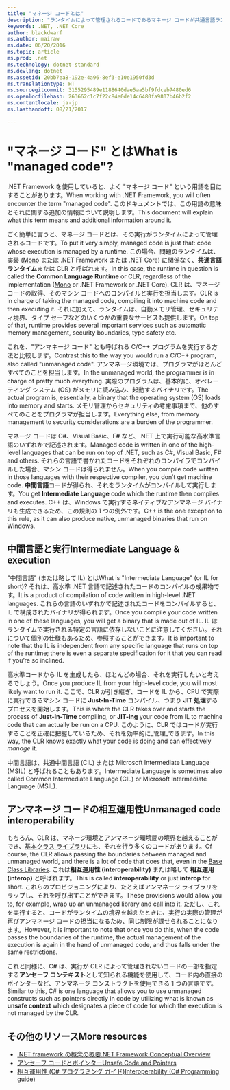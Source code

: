 ```yaml
---
title: "マネージ コードとは"
description: "ランタイムによって管理されるコードであるマネージ コードが共通言語ランタイム (CLR) によってどのように管理されるかを説明します。"
keywords: .NET, .NET Core
author: blackdwarf
ms.author: mairaw
ms.date: 06/20/2016
ms.topic: article
ms.prod: .net
ms.technology: dotnet-standard
ms.devlang: dotnet
ms.assetid: 20bb7ea8-192e-4a96-8ef3-e10e1950fd3d
ms.translationtype: HT
ms.sourcegitcommit: 3155295489e1188640dae5aa5bf9fdceb7480ed6
ms.openlocfilehash: 263662c1c7f22c84e0de14c6480fa9807b46b2f2
ms.contentlocale: ja-jp
ms.lasthandoff: 08/21/2017

---
```


# <a name="what-is-managed-code"></a><span data-ttu-id="fa526-104">"マネージ コード" とは</span><span class="sxs-lookup"><span data-stu-id="fa526-104">What is "managed code"?</span></span>

<span data-ttu-id="fa526-105">.NET Framework を使用していると、よく "マネージ コード" という用語を目にすることがあります。</span><span class="sxs-lookup"><span data-stu-id="fa526-105">When working with .NET Framework, you will often encounter the term "managed code".</span></span> <span data-ttu-id="fa526-106">このドキュメントでは、この用語の意味とそれに関する追加の情報について説明します。</span><span class="sxs-lookup"><span data-stu-id="fa526-106">This document will explain what this term means and additional information around it.</span></span>

<span data-ttu-id="fa526-107">ごく簡単に言うと、マネージ コードとは、その実行がランタイムによって管理されるコードです。</span><span class="sxs-lookup"><span data-stu-id="fa526-107">To put it very simply, managed code is just that: code whose execution is managed by a runtime.</span></span> <span data-ttu-id="fa526-108">この場合、問題のランタイムは、実装 ([Mono](http://www.mono-project.com/) または .NET Framework または .NET Core) に関係なく、**共通言語ランタイム**または CLR と呼ばれます。</span><span class="sxs-lookup"><span data-stu-id="fa526-108">In this case, the runtime in question is called the **Common Language Runtime** or CLR, regardless of the implementation ([Mono](http://www.mono-project.com/) or .NET Framework or .NET Core).</span></span> <span data-ttu-id="fa526-109">CLR は、マネージ コードの取得、そのマシン コードへのコンパイルと実行を担当します。</span><span class="sxs-lookup"><span data-stu-id="fa526-109">CLR is in charge of taking the managed code, compiling it into machine code and then executing it.</span></span> <span data-ttu-id="fa526-110">それに加えて、ランタイムは、自動メモリ管理、セキュリティ境界、タイプ セーフなどのいくつかの重要なサービスも提供します。</span><span class="sxs-lookup"><span data-stu-id="fa526-110">On top of that, runtime provides several important services such as automatic memory management, security boundaries, type safety etc.</span></span>

<span data-ttu-id="fa526-111">これを、"アンマネージ コード" とも呼ばれる C/C++ プログラムを実行する方法と比較します。</span><span class="sxs-lookup"><span data-stu-id="fa526-111">Contrast this to the way you would run a C/C++ program, also called "unmanaged code".</span></span> <span data-ttu-id="fa526-112">アンマネージ環境では、プログラマがほとんどすべてのことを担当します。</span><span class="sxs-lookup"><span data-stu-id="fa526-112">In the unmanaged world, the programmer is in charge of pretty much everything.</span></span> <span data-ttu-id="fa526-113">実際のプログラムは、基本的に、オペレーティング システム (OS) がメモリに読み込み、起動するバイナリです。</span><span class="sxs-lookup"><span data-stu-id="fa526-113">The actual program is, essentially, a binary that the operating system (OS) loads into memory and starts.</span></span> <span data-ttu-id="fa526-114">メモリ管理からセキュリティの考慮事項まで、他のすべてのことをプログラマが担当します。</span><span class="sxs-lookup"><span data-stu-id="fa526-114">Everything else, from memory management to security considerations are a burden of the programmer.</span></span>

<span data-ttu-id="fa526-115">マネージ コードは C#、Visual Basic、F# など、.NET 上で実行可能な高水準言語のいずれかで記述されます。</span><span class="sxs-lookup"><span data-stu-id="fa526-115">Managed code is written in one of the high-level languages that can be run on top of .NET, such as C#, Visual Basic, F# and others.</span></span> <span data-ttu-id="fa526-116">それらの言語で書かれたコードをそれぞれのコンパイラでコンパイルした場合、マシン コードは得られません。</span><span class="sxs-lookup"><span data-stu-id="fa526-116">When you compile code written in those languages with their respective compiler, you don’t get machine code.</span></span> <span data-ttu-id="fa526-117">**中間言語**コードが得られ、それをランタイムがコンパイルして実行します。</span><span class="sxs-lookup"><span data-stu-id="fa526-117">You get **Intermediate Language** code which the runtime then compiles and executes.</span></span> <span data-ttu-id="fa526-118">C++ は、Windows で実行するネイティブなアンマネージ バイナリも生成できるため、この規則の 1 つの例外です。</span><span class="sxs-lookup"><span data-stu-id="fa526-118">C++ is the one exception to this rule, as it can also produce native, unmanaged binaries that run on Windows.</span></span>

## <a name="intermediate-language--execution"></a><span data-ttu-id="fa526-119">中間言語と実行</span><span class="sxs-lookup"><span data-stu-id="fa526-119">Intermediate Language & execution</span></span>

<span data-ttu-id="fa526-120">"中間言語" (または略して IL) とは</span><span class="sxs-lookup"><span data-stu-id="fa526-120">What is "Intermediate Language" (or IL for short)?</span></span> <span data-ttu-id="fa526-121">それは、高水準 .NET 言語で記述されたコードのコンパイルの成果物です。</span><span class="sxs-lookup"><span data-stu-id="fa526-121">It is a product of compilation of code written in high-level .NET languages.</span></span> <span data-ttu-id="fa526-122">これらの言語のいずれかで記述されたコードをコンパイルすると、IL で構成されたバイナリが得られます。</span><span class="sxs-lookup"><span data-stu-id="fa526-122">Once you compile your code written in one of these languages, you will get a binary that is made out of IL.</span></span> <span data-ttu-id="fa526-123">IL はランタイムで実行される特定の言語に依存しないことに注意してください。それについて個別の仕様もあるため、参照することができます。</span><span class="sxs-lookup"><span data-stu-id="fa526-123">It is important to note that the IL is independent from any specific language that runs on top of the runtime; there is even a separate specification for it that you can read if you’re so inclined.</span></span>

<span data-ttu-id="fa526-124">高水準コードから IL を生成したら、ほとんどの場合、それを実行したいと考えるでしょう。</span><span class="sxs-lookup"><span data-stu-id="fa526-124">Once you produce IL from your high-level code, you will most likely want to run it.</span></span> <span data-ttu-id="fa526-125">ここで、CLR が引き継ぎ、コードを IL から、CPU で実際に実行できるマシン コードに **Just-In-Time** コンパイル、つまり **JIT 処理**するプロセスを開始します。</span><span class="sxs-lookup"><span data-stu-id="fa526-125">This is where the CLR takes over and starts the process of **Just-In-Time** compiling, or **JIT-ing** your code from IL to machine code that can actually be run on a CPU.</span></span> <span data-ttu-id="fa526-126">このように、CLR ではコードが実行することを正確に把握しているため、それを効率的に_管理_できます。</span><span class="sxs-lookup"><span data-stu-id="fa526-126">In this way, the CLR knows exactly what your code is doing and can effectively _manage_ it.</span></span>

<span data-ttu-id="fa526-127">中間言語は、共通中間言語 (CIL) または Microsoft Intermediate Language (MSIL) と呼ばれることもあります。</span><span class="sxs-lookup"><span data-stu-id="fa526-127">Intermediate Language is sometimes also called Common Intermediate Language (CIL) or Microsoft Intermediate Language (MSIL).</span></span>

## <a name="unmanaged-code-interoperability"></a><span data-ttu-id="fa526-128">アンマネージ コードの相互運用性</span><span class="sxs-lookup"><span data-stu-id="fa526-128">Unmanaged code interoperability</span></span>

<span data-ttu-id="fa526-129">もちろん、CLR は、マネージ環境とアンマネージ環境間の境界を越えることができ、[基本クラス ライブラリ](framework-libraries.md)にも、それを行う多くのコードがあります。</span><span class="sxs-lookup"><span data-stu-id="fa526-129">Of course, the CLR allows passing the boundaries between managed and unmanaged world, and there is a lot of code that does that, even in the [Base Class Libraries](framework-libraries.md).</span></span> <span data-ttu-id="fa526-130">これは**相互運用性 (interoperability)** または略して **相互運用 (interop)** と呼ばれます。</span><span class="sxs-lookup"><span data-stu-id="fa526-130">This is called **interoperability** or just **interop** for short.</span></span> <span data-ttu-id="fa526-131">これらのプロビジョニングにより、たとえばアンマネージ ライブラリをラップし、それを呼び出すことができます。</span><span class="sxs-lookup"><span data-stu-id="fa526-131">These provisions would allow you to, for example, wrap up an unmanaged library and call into it.</span></span> <span data-ttu-id="fa526-132">ただし、これを実行すると、コードがランタイムの境界を越えたときに、実行の実際の管理が再びアンマネージ コードの担当になるため、同じ制限が課せられることになります。</span><span class="sxs-lookup"><span data-stu-id="fa526-132">However, it is important to note that once you do this, when the code passes the boundaries of the runtime, the actual management of the execution is again in the hand of unmanaged code, and thus falls under the same restrictions.</span></span>

<span data-ttu-id="fa526-133">これと同様に、C# は、実行が CLR によって管理されないコードの一部を指定する**アンセーフ コンテキスト**として知られる機能を使用して、コード内の直接のポインターなど、アンマネージ コンストラクトを使用できる 1 つの言語です。</span><span class="sxs-lookup"><span data-stu-id="fa526-133">Similar to this, C# is one language that allows you to use unmanaged constructs such as pointers directly in code by utilizing what is known as **unsafe context** which designates a piece of code for which the execution is not managed by the CLR.</span></span>

## <a name="more-resources"></a><span data-ttu-id="fa526-134">その他のリソース</span><span class="sxs-lookup"><span data-stu-id="fa526-134">More resources</span></span>

*   [<span data-ttu-id="fa526-135">.NET framework の概念の概要</span><span class="sxs-lookup"><span data-stu-id="fa526-135">.NET Framework Conceptual Overview</span></span>](https://msdn.microsoft.com/library/zw4w595w.aspx)
*   [<span data-ttu-id="fa526-136">アンセーフ コードとポインター</span><span class="sxs-lookup"><span data-stu-id="fa526-136">Unsafe Code and Pointers</span></span>](https://msdn.microsoft.com/library/t2yzs44b.aspx)
*   [<span data-ttu-id="fa526-137">相互運用性 (C# プログラミング ガイド)</span><span class="sxs-lookup"><span data-stu-id="fa526-137">Interoperability (C# Programming guide)</span></span>](https://msdn.microsoft.com/library/ms173184.aspx)

